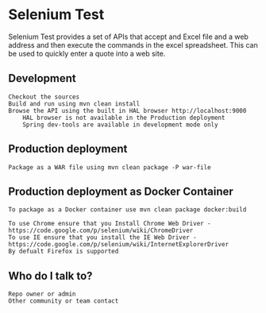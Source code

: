 Selenium Test
==============

Selenium Test provides a set of APIs that accept and Excel file and a web address and then execute the commands in the excel spreadsheet. This can be used to quickly enter a quote into a web site.


Development
--------------

    Checkout the sources
    Build and run using mvn clean install
    Browse the API using the built in HAL browser http://localhost:9000
        HAL browser is not available in the Production deployment
        Spring dev-tools are available in development mode only

Production deployment
--------------

    Package as a WAR file using mvn clean package -P war-file

Production deployment as Docker Container
--------------

    To package as a Docker container use mvn clean package docker:build

    To use Chrome ensure that you Install Chrome Web Driver - https://code.google.com/p/selenium/wiki/ChromeDriver
    To use IE ensure that you install the IE Web Driver - https://code.google.com/p/selenium/wiki/InternetExplorerDriver
    By defualt Firefox is supported

Who do I talk to?
--------------

    Repo owner or admin
    Other community or team contact